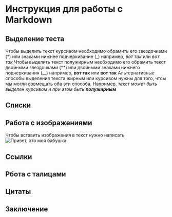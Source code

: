 # Инструкция для работы с Markdown
## Выделение теста
Чтобы выделить текст курсивом необходимо обрамить его звездочками (*) или знаками нижнее подчеркивание (_)
например, *вот так* или _вот так_
Чтобы выделить текст полужирным необходимо его обрамить текст двойными звездочками (**) или двойными знаками нижнего подчеркивания (__)
например, **вот так** или __вот так__
Альтернативные способы выделения текста жирным или курсивом нужны для того, чтоы мы могли совмещать оба эти способа. Например, _текст может быть выделен курсивом и при этом быть **полужирным**_

## Списки

## Работа с изображениями
Чтобы вставить изображения в текст нужно написать ![Привет, это моя бабушка](old-woman.jpg)
## Ссылки
## Рбота с талицами
## Цитаты
## Заключение
